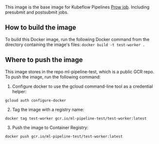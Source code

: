 This image is the base image for Kubeflow Pipelines [Prow job](https://github.com/kubernetes/test-infra/blob/master/config/jobs/kubeflow/kubeflow-postsubmits.yaml#L245). Including presubmit and postsubmit jobs.

## How to build the image
To build this Docker image, run the following Docker command from the directory containing the image's files:
``` docker build -t test-worker . ```
## Where to push the image
This image stores in the repo ml-pipeline-test, which is a public GCR repo. To push the image, run the following command:
1. Configure docker to use the gcloud command-line tool as a credential helper:

``` 
gcloud auth configure-docker 
```
2. Tag the image with a registry name:

``` 
docker tag test-worker gcr.io/ml-pipeline-test/test-worker:latest 
```
3. Push the image to Container Registry:

``` 
docker push gcr.io/ml-pipeline-test/test-worker:latest 
```